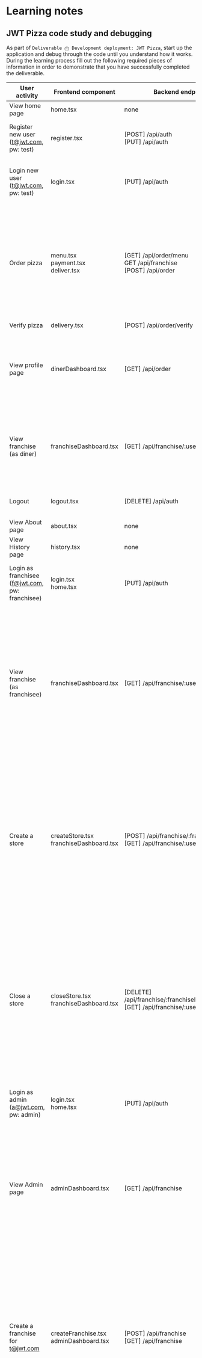 # Learning notes

## JWT Pizza code study and debugging

As part of `Deliverable ⓵ Development deployment: JWT Pizza`, start up the application and debug through the code until you understand how it works. During the learning process fill out the following required pieces of information in order to demonstrate that you have successfully completed the deliverable.

| User activity                                       | Frontend component                          | Backend endpoints                                                                      | Database SQL                                                                                                                                                                                                                                                                                                                                                                                                                                                                                  |
|-----------------------------------------------------|---------------------------------------------|----------------------------------------------------------------------------------------|-----------------------------------------------------------------------------------------------------------------------------------------------------------------------------------------------------------------------------------------------------------------------------------------------------------------------------------------------------------------------------------------------------------------------------------------------------------------------------------------------|
| View home page                                      | home.tsx                                    | none                                                                                   | none                                                                                                                                                                                                                                                                                                                                                                                                                                                                                          |
| Register new user<br/>(t@jwt.com, pw: test)         | register.tsx                                | [POST] /api/auth<br/>[PUT] /api/auth                                                   | INSERT INTO user (name, email, password) VALUES (?, ?, ?)<br/>INSERT INTO auth (token, userId) VALUES (?, ?)                                                                                                                                                                                                                                                                                                                                                                                  |
| Login new user<br/>(t@jwt.com, pw: test)            | login.tsx                                   | [PUT] /api/auth                                                                        | SELECT * FROM user WHERE email=?<br/>SELECT * FROM userRole WHERE userId=?<br/>INSERT INTO auth (token, userId) VALUES (?, ?)                                                                                                                                                                                                                                                                                                                                                                 |
| Order pizza                                         | menu.tsx<br/>payment.tsx<br/>deliver.tsx    | [GET] /api/order/menu<br/>GET /api/franchise<br/>[POST] /api/order                     | SELECT userId FROM auth WHERE token=?<br/>SELECT * FROM menu<br/>SELECT id, name FROM franchise<br/>INSERT INTO dinerOrder (dinerId, franchiseId, storeId, date) VALUES (?, ?, ?, now())<br/>INSERT INTO orderItem (orderId, menuId, description, price) VALUES (?, ?, ?, ?)<br/>SELECT id FROM menu WHERE id=?                                                                                                                                                                               |
| Verify pizza                                        | delivery.tsx                                | [POST] /api/order/verify                                                               | none                                                                                                                                                                                                                                                                                                                                                                                                                                                                                          |
| View profile page                                   | dinerDashboard.tsx                          | [GET] /api/order                                                                       | SELECT userId FROM auth WHERE token=? <br/> SELECT id, franchiseId, storeId, date FROM dinerOrder WHERE dinerId=? LIMIT 0,10 <br/>SELECT id, menuId, description, price FROM orderItem WHERE orderId=?`                                                                                                                                                                                                                                                                                       |
| View franchise<br/>(as diner)                       | franchiseDashboard.tsx                      | [GET] /api/franchise/:userId                                                           | SELECT userId FROM auth WHERE token=? <br/> SELECT id, franchiseId, storeId, date FROM dinerOrder WHERE dinerId=? LIMIT 0,10 <br/>SELECT id, menuId, description, price FROM orderItem WHERE orderId=?`                                                                                                                                                                                                                                                                                       |
| Logout                                              | logout.tsx                                  | [DELETE] /api/auth                                                                     | SELECT userId FROM auth WHERE token=? <br/> DELETE FROM auth WHERE token=?`                                                                                                                                                                                                                                                                                                                                                                                                                   |
| View About page                                     | about.tsx                                   | none                                                                                   | none                                                                                                                                                                                                                                                                                                                                                                                                                                                                                          |
| View History page                                   | history.tsx                                 | none                                                                                   | none                                                                                                                                                                                                                                                                                                                                                                                                                                                                                          |
| Login as franchisee<br/>(f@jwt.com, pw: franchisee) | login.tsx<br/> home.tsx                     | [PUT] /api/auth                                                                        | SELECT * FROM user WHERE email=? <br/>SELECT * FROM userRole WHERE userId=?<br/>INSERT INTO auth (token, userId) VALUES (?, ?)                                                                                                                                                                                                                                                                                                                                                                |
| View franchise<br/>(as franchisee)                  | franchiseDashboard.tsx                      | [GET] /api/franchise/:userId                                                           | SELECT userId FROM auth WHERE token=? <br/>SELECT objectId FROM userRole WHERE role='franchisee' AND userId=?<br/>SELECT id, name FROM franchise WHERE id in (1) <br/>SELECT id, name FROM franchise <br/>SELECT s.id, s.name, COALESCE(SUM(oi.price), 0) AS totalRevenue FROM dinerOrder AS do JOIN orderItem AS oi ON do.id=oi.orderId RIGHT JOIN store AS s ON s.id=do.storeId WHERE s.franchiseId=? GROUP BY s.id                                                                         |
| Create a store                                      | createStore.tsx<br/> franchiseDashboard.tsx | [POST] /api/franchise/:franchiseId/store<br/>[GET] /api/franchise/:userId              | SELECT userId FROM auth WHERE token=? <br/>SELECT id, name FROM franchise <br/>SELECT s.id, s.name, COALESCE(SUM(oi.price), 0) AS totalRevenue FROM dinerOrder AS do JOIN orderItem AS oi ON do.id=oi.orderId RIGHT JOIN store AS s ON s.id=do.storeId WHERE s.franchiseId=? GROUP BY s.id <br/>INSERT INTO store (franchiseId, name) VALUES (?, ?) <br/>SELECT objectId FROM userRole WHERE role='franchisee' AND userId=?`                                                                  |
| Close a store                                       | closeStore.tsx<br/> franchiseDashboard.tsx  | [DELETE] /api/franchise/:franchiseId/store/:storeId <br/> [GET] /api/franchise/:userId | SELECT userId FROM auth WHERE token=? <br/>SELECT id, name FROM franchise <br/>SELECT s.id, s.name, COALESCE(SUM(oi.price), 0) AS totalRevenue FROM dinerOrder AS do JOIN orderItem AS oi ON do.id=oi.orderId RIGHT JOIN store AS s ON s.id=do.storeId WHERE s.franchiseId=? GROUP BY s.id <br/>DELETE FROM store WHERE franchiseId=? AND id=? <br/>SELECT objectId FROM userRole WHERE role='franchisee' AND userId=?`                                                                       |
| Login as admin<br/>(a@jwt.com, pw: admin)           | login.tsx<br/> home.tsx                     | [PUT] /api/auth                                                                        | SELECT * FROM user WHERE email=? <br/>SELECT * FROM userRole WHERE userId=?<br/>INSERT INTO auth (token, userId) VALUES (?, ?)                                                                                                                                                                                                                                                                                                                                                                |
| View Admin page                                     | adminDashboard.tsx<br/>                     | [GET] /api/franchise                                                                   | SELECT userId FROM auth WHERE token=? <br/>SELECT id, name FROM franchise <br/>SELECT id, name FROM franchise <br/>SELECT s.id, s.name, COALESCE(SUM(oi.price), 0) AS totalRevenue FROM dinerOrder AS do JOIN orderItem AS oi ON do.id=oi.orderId RIGHT JOIN store AS s ON s.id=do.storeId WHERE s.franchiseId=? GROUP BY s.id`                                                                                                                                                               |
| Create a franchise for t@jwt.com                    | createFranchise.tsx<br/> adminDashboard.tsx | [POST] /api/franchise<br/>[GET] /api/franchise                                         | SELECT userId FROM auth WHERE token=? <br/>"SELECT id, name FROM user WHERE email=?"<br/>INSERT INTO franchise (name) VALUES (?) <br/>INSERT INTO userRole (userId, role, objectId) VALUES (?, ?, ?) <br/>SELECT id, name FROM franchise <br/>SELECT id, name FROM franchise <br/>SELECT s.id, s.name, COALESCE(SUM(oi.price), 0) AS totalRevenue FROM dinerOrder AS do JOIN orderItem AS oi ON do.id=oi.orderId RIGHT JOIN store AS s ON s.id=do.storeId WHERE s.franchiseId=? GROUP BY s.id |
| Close the franchise for t@jwt.com                   | closeFranchise.tsx<br/> adminDashboard.tsx  | [DELETE] /api/franchise/:franchiseId <br/>[GET] /api/franchise                         | SELECT userId FROM auth WHERE token=? <br/>deleteFranchise:DELETE FROM store WHERE franchiseId=? <br/>DELETE FROM userRole WHERE objectId=? <br/>DELETE FROM franchise WHERE id=? <br/>SELECT id, name FROM franchise <br/>SELECT id, name FROM franchise <br/>SELECT s.id, s.name, COALESCE(SUM(oi.price), 0) AS totalRevenue FROM dinerOrder AS do JOIN orderItem AS oi ON do.id=oi.orderId RIGHT JOIN store AS s ON s.id=do.storeId WHERE s.franchiseId=? GROUP BY s.id                    |
